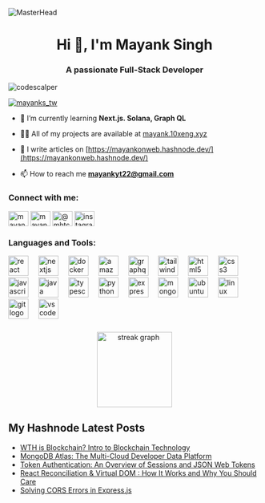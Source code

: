 ![MasterHead](https://cdn.discordapp.com/attachments/1033433422317760552/1055430765648822312/Here_to_Contribute_Learn__Grow_.gif)

<h1 align="center">Hi 👋, I'm Mayank Singh</h1>
<h3 align="center">A passionate Full-Stack Developer</h3>

<p align="left"> <img src="https://komarev.com/ghpvc/?username=codescalper&label=Profile%20views&color=0e75b6&style=flat" alt="codescalper" /> </p>

<p align="left"> <a href="https://twitter.com/mayanks_tw" target="blank"><img src="https://img.shields.io/twitter/follow/mayanks_tw?logo=twitter&style=for-the-badge" alt="mayanks_tw" /></a> </p>

- 🌱 I’m currently learning **Next.js. Solana, Graph QL**

- 👨‍💻 All of my projects are available at [mayank.10xeng.xyz](https://mayank.10xeng.xyz/)

- 📝 I write articles on [https://mayankonweb.hashnode.dev/](https://mayankonweb.hashnode.dev/)

- 📫 How to reach me **mayankyt22@gmail.com**

<h3 align="left">Connect with me:</h3>
<p align="left">
<a href="https://twitter.com/mayanks_tw" target="blank"><img align="center" src="https://raw.githubusercontent.com/rahuldkjain/github-profile-readme-generator/master/src/images/icons/Social/twitter.svg" alt="mayanks_tw" height="30" width="40" /></a>
<a href="https://linkedin.com/in/mayankonli" target="blank"><img align="center" src="https://raw.githubusercontent.com/rahuldkjain/github-profile-readme-generator/master/src/images/icons/Social/linked-in-alt.svg" alt="mayankonli" height="30" width="40" /></a>
<a href="https://www.youtube.com/c/@mhtcetshalamayanksingh" target="blank"><img align="center" src="https://raw.githubusercontent.com/rahuldkjain/github-profile-readme-generator/master/src/images/icons/Social/youtube.svg" alt="@mhtcetshalamayanksingh" height="30" width="40" /></a>
  <a href="https://instagram.com/mayankonweb" target="_blank">
    <img align="center"  src="https://raw.githubusercontent.com/maurodesouza/profile-readme-generator/master/src/assets/icons/social/instagram/default.svg" width="40" height="30" alt="instagram logo"  />
  </a>


###
</p>

<h3 align="left">Languages and Tools:</h3>
<div align="left">
  <img src="https://cdn.jsdelivr.net/gh/devicons/devicon/icons/react/react-original.svg" height="40" alt="react logo"  />
  <img width="12" />
  <img src="https://cdn.jsdelivr.net/gh/devicons/devicon/icons/nextjs/nextjs-original.svg" height="40" alt="nextjs logo"  />
  <img width="12" />
  <img src="https://cdn.jsdelivr.net/gh/devicons/devicon/icons/docker/docker-original.svg" height="40" alt="docker logo"  />
  <img width="12" />
  <img src="https://cdn.jsdelivr.net/gh/devicons/devicon/icons/amazonwebservices/amazonwebservices-original.svg" height="40" alt="amazonwebservices logo"  />
  <img width="12" />
  <img src="https://cdn.jsdelivr.net/gh/devicons/devicon/icons/graphql/graphql-plain.svg" height="40" alt="graphql logo"  />
  <img width="12" />
  <img src="https://cdn.jsdelivr.net/gh/devicons/devicon/icons/tailwindcss/tailwindcss-original-wordmark.svg" height="40" alt="tailwindcss logo"  />
  <img width="12" />
  <img src="https://cdn.jsdelivr.net/gh/devicons/devicon/icons/html5/html5-original.svg" height="40" alt="html5 logo"  />
  <img width="12" />
  <img src="https://cdn.jsdelivr.net/gh/devicons/devicon/icons/css3/css3-original.svg" height="40" alt="css3 logo"  />
  <img width="12" />
  <img src="https://cdn.jsdelivr.net/gh/devicons/devicon/icons/javascript/javascript-original.svg" height="40" alt="javascript logo"  />
  <img width="12" />
  <img src="https://cdn.jsdelivr.net/gh/devicons/devicon/icons/java/java-original.svg" height="40" alt="java logo"  />
  <img width="12" />
  <img src="https://cdn.jsdelivr.net/gh/devicons/devicon/icons/typescript/typescript-original.svg" height="40" alt="typescript logo"  />
  <img width="12" />
  <img src="https://cdn.jsdelivr.net/gh/devicons/devicon/icons/python/python-original.svg" height="40" alt="python logo"  />
  <img width="12" />
  <img src="https://cdn.jsdelivr.net/gh/devicons/devicon/icons/express/express-original.svg" height="40" alt="express logo"  />
  <img width="12" />
  <img src="https://cdn.jsdelivr.net/gh/devicons/devicon/icons/mongodb/mongodb-original.svg" height="40" alt="mongodb logo"  />
  <img width="12" />
  <img src="https://cdn.jsdelivr.net/gh/devicons/devicon/icons/ubuntu/ubuntu-plain.svg" height="40" alt="ubuntu logo"  />
  <img width="12" />
  <img src="https://cdn.jsdelivr.net/gh/devicons/devicon/icons/linux/linux-original.svg" height="40" alt="linux logo"  />
  <img width="12" />
  <img src="https://cdn.jsdelivr.net/gh/devicons/devicon/icons/git/git-original.svg" height="40" alt="git logo"  />
  <img width="12" />
  <img src="https://cdn.jsdelivr.net/gh/devicons/devicon/icons/vscode/vscode-original.svg" height="40" alt="vscode logo"  />
</div>

###

<div align="center">
  <img src="https://streak-stats.demolab.com?user=codescalper&locale=en&mode=daily&theme=dracula&hide_border=false&border_radius=5&order=3" height="150" alt="streak graph"  />
</div>

## My Hashnode Latest Posts 
<!-- HASHNODE:START -->
- [WTH is Blockchain? Intro to Blockchain Technology](https://mayankonweb.hashnode.dev/wth-is-blockchain-intro-to-blockchain-technology)
- [MongoDB Atlas: The Multi-Cloud Developer Data Platform](https://mayankonweb.hashnode.dev/mongodb-atlas-the-multi-cloud-developer-data-platform)
- [Token Authentication: An Overview of Sessions and JSON Web Tokens](https://mayankonweb.hashnode.dev/sessionstokens)
- [React Reconciliation &amp; Virtual DOM : How It Works and Why You Should Care](https://mayankonweb.hashnode.dev/react-reconciliation)
- [Solving CORS Errors in Express.js](https://mayankonweb.hashnode.dev/cors-error)
<!-- HASHNODE:END -->
